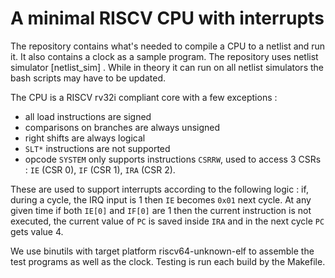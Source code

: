 # A minimal RISCV CPU with interrupts
The repository contains what's needed to compile a CPU to a netlist and run it. It also contains a clock as a sample program.
The repository uses netlist simulator [netlist\_sim] . While in theory it can run on all netlist simulators the bash scripts
may have to be updated.

The CPU is a RISCV rv32i compliant core with a few exceptions :
- all load instructions are signed
- comparisons on branches are always unsigned
- right shifts are always logical
- `SLT*` instructions are not supported
- opcode `SYSTEM` only supports instructions `CSRRW`, used to access 3 CSRs : `IE` (CSR 0), `IF` (CSR 1), `IRA` (CSR 2).

These are used to support interrupts according to the following logic : if, during a cycle, the IRQ input is
1 then `IE` becomes `0x01` next cycle. At any given time if both `IE[0]` and `IF[0]` are 1 then the current instruction
is not executed, the current value of `PC` is saved inside `IRA` and in the next cycle `PC` gets value 4.

We use binutils with target platform riscv64-unknown-elf to assemble the test programs as well as the clock.
Testing is run each build by the Makefile.
